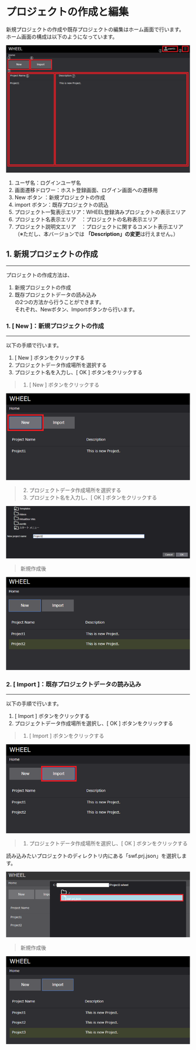 # プロジェクトの作成と編集
新規プロジェクトの作成や既存プロジェクトの編集はホーム画面で行います。  
ホーム画面の構成は以下のようになっています。  

![img](./img/home.PNG "home")  
1. ユーザ名：ログインユーザ名
1. 画面遷移ドロワー：ホスト登録画面、ログイン画面への遷移用
1. New ボタン   ：新規プロジェクトの作成
1. import ボタン：既存プロジェクトの読込
1. プロジェクト一覧表示エリア：WHEEL登録済みプロジェクトの表示エリア
1. プロジェクト名表示エリア　：プロジェクトの名称表示エリア
1. プロジェクト説明文エリア　：プロジェクトに関するコメント表示エリア（※ただし、本バージョンでは **「Description」の変更**は行えません。）

## 1. 新規プロジェクトの作成
***
プロジェクトの作成方法は、  
1. 新規プロジェクトの作成
1. 既存プロジェクトデータの読み込み  
の2つの方法から行うことができます。  
それぞれ、Newボタン、Importボタンから行います。

### 1. [ New ]：新規プロジェクトの作成 
*** 
以下の手順で行います。
1. [ New ] ボタンをクリックする
1. プロジェクトデータ作成場所を選択する
1. プロジェクト名を入力し、[ OK ] ボタンをクリックする  

> 1. [ New ] ボタンをクリックする  

![img](./img/new_1.PNG "new_1")  
> 2. プロジェクトデータ作成場所を選択する
> 3. プロジェクト名を入力し、[ OK ] ボタンをクリックする  

![img](./img/new_2.PNG "new_2")  

> 新規作成後  

![img](./img/new_3.PNG "new_3")  

### 2. [ Import ]：既存プロジェクトデータの読み込み 
*** 
以下の手順で行います。
1. [ Import ] ボタンをクリックする
1. プロジェクトデータ作成場所を選択し、[ OK ] ボタンをクリックする  

> 1. [ Import ] ボタンをクリックする  

![img](./img/import_1.PNG "import_1")  

> 1. プロジェクトデータ作成場所を選択し、[ OK ] ボタンをクリックする  

読み込みたいプロジェクトのディレクトリ内にある「swf.prj.json」を選択します。  

![img](./img/import_2.PNG "import_2")  　

> 新規作成後  

![img](./img/import_3.PNG "import_3")  
